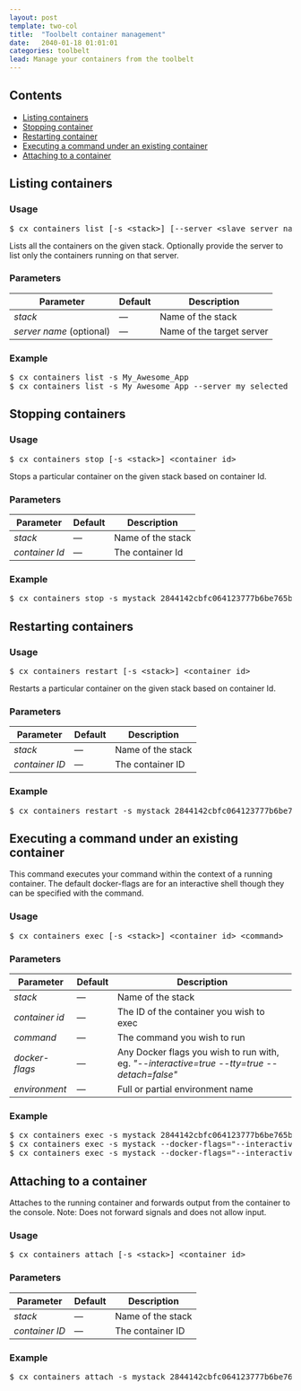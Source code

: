 ```yaml
---
layout: post
template: two-col
title:  "Toolbelt container management"
date:   2040-01-18 01:01:01
categories: toolbelt
lead: Manage your containers from the toolbelt
---
```


<h2>Contents</h2>
<ul class="page-toc">
    <li><a href="#container-list">Listing containers</a></li>
    <li><a href="#container-stop">Stopping container</a></li>
    <li><a href="#container-restart">Restarting container</a></li>
    <li><a href="#container-exec">Executing a command under an existing container</a></li>
    <li><a href="#container-attach">Attaching to a container</a></li>
</ul>

<h2 id="container-list">Listing containers</h2>
<h3>Usage</h3>
<pre class="prettyprint">
$ cx containers list [-s &lt;stack&gt;] [--server &lt;slave server name&gt;|&lt;slave server ip&gt;]
</pre>

Lists all the containers on the given stack.
Optionally provide the server to list only the containers running on that server.

<h3>Parameters</h3>
<table class='table table-bordered table-striped table-small'>
    <thead>
    <tr>
        <th align="center">Parameter</th>
        <th align="center">Default</th>
        <th align="center">Description</th>
    </tr>
    </thead>
    <tbody>
    <tr>
        <td><i>stack</i></td>
        <td>&mdash;</td>
        <td>Name of the stack</td>
    </tr>
    <tr>
        <td><i>server name</i> (optional)</td>
        <td>&mdash;</td>
        <td>Name of the target server</td>
    </tr>
    </tbody>
</table>

<h3>Example</h3>
<pre class="prettyprint">
$ cx containers list -s My_Awesome_App
$ cx containers list -s My_Awesome_App --server my_selected_server
</pre>

<h2 id="container-stop">Stopping containers</h2>
<h3>Usage</h3>
<pre class="prettyprint">
$ cx containers stop [-s &lt;stack&gt;] &lt;container id&gt;
</pre>

Stops a particular container on the given stack based on container Id.

<h3>Parameters</h3>
<table class='table table-bordered table-striped table-small'>
    <thead>
    <tr>
        <th align="center">Parameter</th>
        <th align="center">Default</th>
        <th align="center">Description</th>
    </tr>
    </thead>
    <tbody>
    <tr>
        <td><i>stack</i></td>
        <td>&mdash;</td>
        <td>Name of the stack</td>
    </tr>
    <tr>
        <td><i>container Id</i></td>
        <td>&mdash;</td>
        <td>The container Id</td>
    </tr>
    </tbody>
</table>

<h3>Example</h3>
<pre class="prettyprint">
$ cx containers stop -s mystack 2844142cbfc064123777b6be765b3914e43a9e083afce4e4348b5979127c220c
</pre>

<h2 id="container-restart">Restarting containers</h2>
<h3>Usage</h3>
<pre class="prettyprint">
$ cx containers restart [-s &lt;stack&gt;] &lt;container id&gt;
</pre>

Restarts a particular container on the given stack based on container Id.

<h3>Parameters</h3>
<table class='table table-bordered table-striped table-small'>
    <thead>
    <tr>
        <th align="center">Parameter</th>
        <th align="center">Default</th>
        <th align="center">Description</th>
    </tr>
    </thead>
    <tbody>
    <tr>
        <td><i>stack</i></td>
        <td>&mdash;</td>
        <td>Name of the stack</td>
    </tr>
    <tr>
        <td><i>container ID</i></td>
        <td>&mdash;</td>
        <td>The container ID</td>
    </tr>
    </tbody>
</table>

<h3>Example</h3>
<pre class="prettyprint">
$ cx containers restart -s mystack 2844142cbfc064123777b6be765b3914e43a9e083afce4e4348b5979127c220c
</pre>

<h2 id="container-exec">Executing a command under an existing container</h2>
This command executes your command within the context of a running container. The default docker-flags are for an interactive shell though they can be specified with the command.

<h3>Usage</h3>
<pre class="prettyprint">
$ cx containers exec [-s &lt;stack&gt;] &lt;container id&gt; &lt;command&gt;
</pre>

<h3>Parameters</h3>
<table class='table table-bordered table-striped table-small'>
    <thead>
    <tr>
        <th align="center">Parameter</th>
        <th align="center">Default</th>
        <th align="center">Description</th>
    </tr>
    </thead>
    <tbody>
    <tr>
        <td><i>stack</i></td>
        <td>&mdash;</td>
        <td>Name of the stack</td>
    </tr>
    <tr>
        <td><i>container id</i></td>
        <td>&mdash;</td>
        <td>The ID of the container you wish to exec</td>
    </tr>    
    <tr>
        <td><i>command</i></td>
        <td>&mdash;</td>
        <td>The command you wish to run</td>
    </tr>    
    <tr>
        <td><i>docker-flags</i></td>
        <td>&mdash;</td>
        <td>Any Docker flags you wish to run with, eg. <i>"--interactive=true --tty=true --detach=false"</i></td>
    </tr>
    <tr>
        <td><i>environment</i></td>
        <td>&mdash;</td>
        <td>Full or partial environment name</td>
    </tr>    
    </tbody>
</table>

<h3>Example</h3>
<pre class="prettyprint">
$ cx containers exec -s mystack 2844142cbfc064123777b6be765b3914e43a9e083afce4e4348b5979127c220c /bin/bash
$ cx containers exec -s mystack --docker-flags="--interactive=true --tty=true --detach=false" 2844142cbfc064123777b6be765b3914e43a9e083afce4e4348b5979127c220c /bin/bash
$ cx containers exec -s mystack --docker-flags="--interactive=false --tty=false --detach=true" 2844142cbfc064123777b6be765b3914e43a9e083afce4e4348b5979127c220c /tmp/my_background_command
</pre>

<h2 id="container-attach">Attaching to a container</h2>
Attaches to the running container and forwards output from the container to the console. Note: Does not forward signals and does not allow input.

<h3>Usage</h3>
<pre class="prettyprint">
$ cx containers attach [-s &lt;stack&gt;] &lt;container id&gt;
</pre>

<h3>Parameters</h3>
<table class='table table-bordered table-striped table-small'>
    <thead>
    <tr>
        <th align="center">Parameter</th>
        <th align="center">Default</th>
        <th align="center">Description</th>
    </tr>
    </thead>
    <tbody>
    <tr>
        <td><i>stack</i></td>
        <td>&mdash;</td>
        <td>Name of the stack</td>
    </tr>
    <tr>
        <td><i>container ID</i></td>
        <td>&mdash;</td>
        <td>The container ID</td>
    </tr>
    </tbody>
</table>

<h3>Example</h3>
<pre class="prettyprint">
$ cx containers attach -s mystack 2844142cbfc064123777b6be765b3914e43a9e083afce4e4348b5979127c220c
</pre>